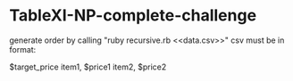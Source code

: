 # TableXI-NP-complete-challenge
generate order by calling "ruby recursive.rb <<data.csv>>"
csv must be in format:

$target_price
item1, $price1
item2, $price2
